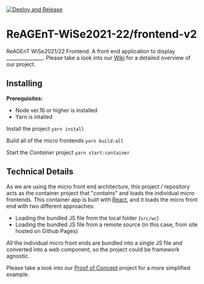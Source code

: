[![Deploy and Release](https://github.com/ReAGEnT-WiSe2021-22/frontend-v2/actions/workflows/workflow.release.yml/badge.svg)](https://github.com/ReAGEnT-WiSe2021-22/frontend-v2/actions/workflows/workflow.release.yml)

# ReAGEnT-WiSe2021-22/frontend-v2

ReAGEnT WiSe2021/22 Frontend.
A front end application to display _______________. Please take a look into our [Wiki](https://github.com/ReAGEnT-WiSe2021-22/Wiki) for a detailed overview of our project.

## Installing
**Prerequisites:** 
- Node ver.16 or higher is installed
- Yarn is intalled

Install the project
`yarn install`

Build all of the micro frontends 
`yarn build:all`

Start the *Container* project
`yarn start:container`

## Technical Details
As we are using the micro front end architecture, this project / repository acts as the container project that "*contains*" and loads the individual micro frontends. This container app is built with [React](https://reactjs.org/), and it loads the micro front end with two different approaches:
- Loading the bundled JS file from the local folder (`src/wc`)
- Loading the bundled JS file from a remote source (in this case, from site hosted on Github Pages)

All the individual micro front ends are bundled into a single JS file and converted into a web component, so the project could be framework agnostic.

Please take a look into our [Proof of Concept](https://github.com/LouisAndrew/poc-microfrontend/edit/main/README.md) project for a more simplified example.